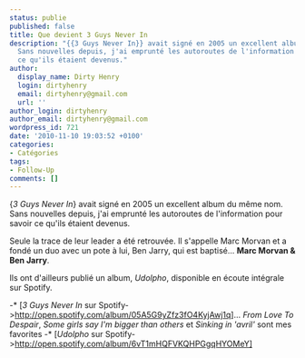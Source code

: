 ```yaml
---
status: publie
published: false
title: Que devient 3 Guys Never In
description: "{{3 Guys Never In}} avait signé en 2005 un excellent album du même nom.
  Sans nouvelles depuis, j'ai emprunté les autoroutes de l'information pour savoir
  ce qu'ils étaient devenus."
author:
  display_name: Dirty Henry
  login: dirtyhenry
  email: dirtyhenry@gmail.com
  url: ''
author_login: dirtyhenry
author_email: dirtyhenry@gmail.com
wordpress_id: 721
date: '2010-11-10 19:03:52 +0100'
categories:
- Catégories
tags:
- Follow-Up
comments: []
---
```

{*3 Guys Never In*} avait signé en 2005 un excellent album du même nom. Sans nouvelles depuis, j'ai emprunté les autoroutes de l'information pour savoir ce qu'ils étaient devenus.

Seule la trace de leur leader a été retrouvée. Il s'appelle Marc Morvan et a fondé un duo avec un pote à lui, Ben Jarry, qui est baptisé... __Marc Morvan & Ben Jarry__.

Ils ont d'ailleurs publié un album, *Udolpho*, disponible en écoute intégrale sur Spotify.

-* [*3 Guys Never In* sur Spotify->http://open.spotify.com/album/05A5G9yZfz3fO4KyjAwj1q]... *From Love To Despair*, *Some girls say I'm bigger than others* et *Sinking in 'avril'* sont mes favorites
-* [*Udolpho* sur Spotify->http://open.spotify.com/album/6vT1mHQFVKQHPGgqHYOMeY]
